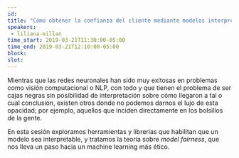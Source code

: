 ```yaml
---
id: 
title: "Cómo obtener la confianza del cliente mediante modelos interpretables e imparciales"
speakers:
 - liliana-millan
time_start: 2019-03-21T11:30:00-05:00
time_end: 2019-03-21T12:10:00-05:00
block: 
slot: 
---
```


Mientras que las redes neuronales han sido muy exitosas en problemas como visión computacional o NLP, con todo y que tienen el problema de ser cajas negras sin posibilidad de interpretación sobre cómo llegaron a tal o cual conclusión, existen otros donde no podemos darnos el lujo de esta opacidad; por ejemplo, aquellos que inciden directamente en los bolsillos de la gente.

En esta sesión exploramos herramientas y librerías que habilitan que un modelo sea interpretable, y tratamos la teoría sobre <em>model fairness</em>, que nos lleva un paso hacia un machine learning más ético.